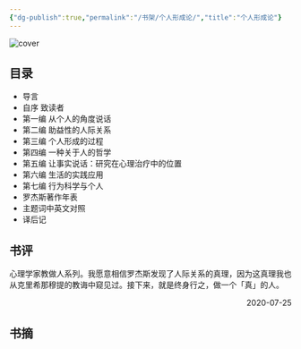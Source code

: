 ```yaml
---
{"dg-publish":true,"permalink":"/书架/个人形成论/","title":"个人形成论"}
---
```



![cover](https://s2.loli.net/2025/10/10/TvE5Sr1Je7cDGbI.png)

## 目录


  - 导言
  - 自序 致读者
  - 第一编 从个人的角度说话
  - 第二编 助益性的人际关系
  - 第三编 个人形成的过程
  - 第四编 一种关于人的哲学
  - 第五编 让事实说话：研究在心理治疗中的位置
  - 第六编 生活的实践应用
  - 第七编 行为科学与个人
  - 罗杰斯著作年表
  - 主题词中英文对照
  - 译后记

## 书评

心理学家教做人系列。我愿意相信罗杰斯发现了人际关系的真理，因为这真理我也从克里希那穆提的教诲中窥见过。接下来，就是终身行之，做一个「真」的人。

<p align="right">2020-07-25</p>

## 书摘
